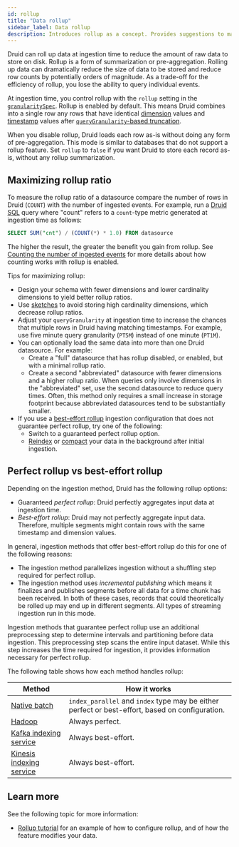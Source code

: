 ```yaml
---
id: rollup
title: "Data rollup"
sidebar_label: Data rollup
description: Introduces rollup as a concept. Provides suggestions to maximize the benefits of rollup. Differentiates between perfect and best-effort rollup.
---
```


<!--
  ~ Licensed to the Apache Software Foundation (ASF) under one
  ~ or more contributor license agreements.  See the NOTICE file
  ~ distributed with this work for additional information
  ~ regarding copyright ownership.  The ASF licenses this file
  ~ to you under the Apache License, Version 2.0 (the
  ~ "License"); you may not use this file except in compliance
  ~ with the License.  You may obtain a copy of the License at
  ~
  ~   http://www.apache.org/licenses/LICENSE-2.0
  ~
  ~ Unless required by applicable law or agreed to in writing,
  ~ software distributed under the License is distributed on an
  ~ "AS IS" BASIS, WITHOUT WARRANTIES OR CONDITIONS OF ANY
  ~ KIND, either express or implied.  See the License for the
  ~ specific language governing permissions and limitations
  ~ under the License.
  -->

Druid can roll up data at ingestion time to reduce the amount of raw data to  store on disk. Rollup is a form of summarization or pre-aggregation. Rolling up data can dramatically reduce the size of data to be stored and reduce row counts by potentially orders of magnitude. As a trade-off for the efficiency of rollup, you lose the ability to query individual events.

At ingestion time, you control rollup with the `rollup` setting in the [`granularitySpec`](./ingestion-spec.md#granularityspec). Rollup is enabled by default. This means Druid combines into a single row any rows that have identical [dimension](./data-model.md#dimensions) values and [timestamp](./data-model.md#primary-timestamp) values after [`queryGranularity`-based truncation](./ingestion-spec.md#granularityspec).

When you disable rollup, Druid loads each row as-is without doing any form of pre-aggregation. This mode is similar to databases that do not support a rollup feature. Set `rollup` to `false` if you want Druid to store each record as-is, without any rollup summarization.

## Maximizing rollup ratio

To measure the rollup ratio of a datasource compare the number of rows in Druid (`COUNT`) with the number of ingested events. For example, run a [Druid SQL](../querying/sql.md) query where "count" refers to a `count`-type metric generated at ingestion time as follows:

```sql
SELECT SUM("cnt") / (COUNT(*) * 1.0) FROM datasource
```
The higher the result, the greater the benefit you gain from rollup. See [Counting the number of ingested events](schema-design.md#counting) for more details about how counting works with rollup is enabled.

Tips for maximizing rollup:

- Design your schema with fewer dimensions and lower cardinality dimensions to yield better rollup ratios.
- Use [sketches](schema-design.md#sketches) to avoid storing high cardinality dimensions, which decrease rollup ratios.
- Adjust your `queryGranularity` at ingestion time to increase the chances that multiple rows in Druid having matching timestamps. For example, use five minute query granularity (`PT5M`) instead of one minute (`PT1M`).
- You can optionally load the same data into more than one Druid datasource. For example:
    - Create a "full" datasource that has rollup disabled, or enabled, but with a minimal rollup ratio.
    - Create a second "abbreviated" datasource with fewer dimensions and a higher rollup ratio.
     When queries only involve dimensions in the "abbreviated" set, use the second datasource to reduce query times. Often, this method only requires a small increase in storage footprint because abbreviated datasources tend to be substantially smaller.
- If you use a [best-effort rollup](#perfect-rollup-vs-best-effort-rollup) ingestion configuration that does not guarantee perfect rollup, try one of the following:
    - Switch to a guaranteed perfect rollup option.
    - [Reindex](data-management.md#reingesting-data) or [compact](compaction.md) your data in the background after initial ingestion.

## Perfect rollup vs best-effort rollup

Depending on the ingestion method, Druid has the following rollup options:
- Guaranteed _perfect rollup_: Druid perfectly aggregates input data at ingestion time.
- _Best-effort rollup_: Druid may not perfectly aggregate input data. Therefore, multiple segments might contain rows with the same timestamp and dimension values.

In general, ingestion methods that offer best-effort rollup do this for one of the following reasons:
- The ingestion method parallelizes ingestion without a shuffling step required for perfect rollup.
- The ingestion method uses _incremental publishing_ which means it finalizes and publishes segments before all data for a time chunk has been received.
In both of these cases, records that could theoretically be rolled up may end up in different segments. All types of streaming ingestion run in this mode.

Ingestion methods that guarantee perfect rollup use an additional preprocessing step to determine intervals and partitioning before data ingestion. This preprocessing step scans the entire input dataset. While this step increases the time required for ingestion, it provides information necessary for perfect rollup.

The following table shows how each method handles rollup:

|Method|How it works|
|------|------------|
|[Native batch](native-batch.md)|`index_parallel` and `index` type may be either perfect or best-effort, based on configuration.|
|[Hadoop](hadoop.md)|Always perfect.|
|[Kafka indexing service](../development/extensions-core/kafka-ingestion.md)|Always best-effort.|
|[Kinesis indexing service](../development/extensions-core/kinesis-ingestion.md)|Always best-effort.|

## Learn more
See the following topic for more information:
* [Rollup tutorial](../tutorials/tutorial-rollup.md) for an example of how to configure rollup, and of how the feature modifies your data.
